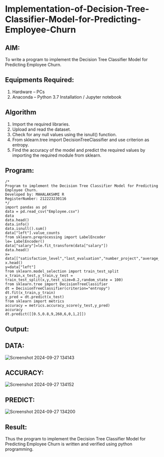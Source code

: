 # Implementation-of-Decision-Tree-Classifier-Model-for-Predicting-Employee-Churn

## AIM:
To write a program to implement the Decision Tree Classifier Model for Predicting Employee Churn.

## Equipments Required:
1. Hardware – PCs
2. Anaconda – Python 3.7 Installation / Jupyter notebook

## Algorithm
1. Import the required libraries.
2. Upload and read the dataset.
3. Check for any null values using the isnull() function.
4. From sklearn.tree import DecisionTreeClassifier and use criterion as entropy.
5. Find the accuracy of the model and predict the required values by importing the required module from sklearn.

## Program:
```
/*
Program to implement the Decision Tree Classifier Model for Predicting Employee Churn.
Developed by: MAHALAKSHMI R
RegisterNumber: 212223230116
*/
import pandas as pd
data = pd.read_csv("Employee.csv")
data
data.head()
data.info()
data.isnull().sum()
data["left"].value_counts
from sklearn.preprocessing import LabelEncoder
le= LabelEncoder()
data["salary"]=le.fit_transform(data["salary"])
data.head()
x= data[["satisfaction_level","last_evaluation","number_project","average_montly_hours","time_spend_company","Work_accident","promotion_last_5years","salary"]]
x.head()
y=data["left"]
from sklearn.model_selection import train_test_split
x_train,x_test,y_train,y_test = train_test_split(x,y,test_size=0.2,random_state = 100)
from sklearn.tree import DecisionTreeClassifier
dt = DecisionTreeClassifier(criterion="entropy")
dt.fit(x_train,y_train)
y_pred = dt.predict(x_test)
from sklearn import metrics
accuracy = metrics.accuracy_score(y_test,y_pred)
accuracy
dt.predict([[0.5,0.8,9,260,6,0,1,2]])
```

## Output:

## DATA:

![Screenshot 2024-09-27 134143](https://github.com/user-attachments/assets/fe0579d2-a372-4497-a2a5-aa99cecd5a83)

## ACCURACY:

![Screenshot 2024-09-27 134152](https://github.com/user-attachments/assets/323c8f36-b718-4903-bc67-3e7e51d524e1)

## PREDICT:

![Screenshot 2024-09-27 134200](https://github.com/user-attachments/assets/0fe52642-8eab-4017-a5b4-63c49aa90a41)

## Result:
Thus the program to implement the  Decision Tree Classifier Model for Predicting Employee Churn is written and verified using python programming.
